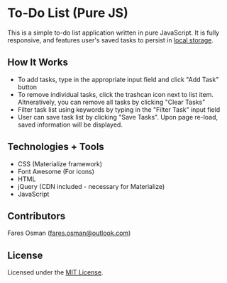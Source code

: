 # To-Do List (Pure JS)

This is a simple to-do list application written in pure JavaScript. It is fully responsive, and features user's saved tasks to persist in [local storage](https://developer.mozilla.org/en-US/docs/Web/API/Window/localStorage).

## How It Works

* To add tasks, type in the appropriate input field and click "Add Task" button 
* To remove individual tasks, click the trashcan icon next to list item. Altneratively,  you can remove all tasks by clicking "Clear Tasks" 
* Filter task list using keywords by typing in the "Filter Task" input field
* User can save task list by clicking "Save Tasks". Upon page re-load, saved information will be displayed. 

## Technologies + Tools 

* CSS (Materialize framework)
* Font Awesome (For icons)
* HTML
* jQuery (CDN included - necessary for Materialize)
* JavaScript

## Contributors

Fares Osman (fares.osman@outlook.com)

## License

Licensed under the [MIT License](LICENSE). 



